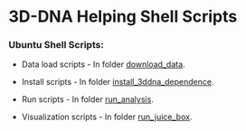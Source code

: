 # 3D-DNA Helping Shell Scripts

### Ubuntu Shell Scripts:

- Data load scripts - In folder [download_data](./download_data).

- Install scripts - In folder [install_3ddna_dependence](./install_3ddna_dependence).

- Run scripts - In folder [run_analysis](./run_analysis).

- Visualization scripts - In folder [run_juice_box](./run_juice_box).